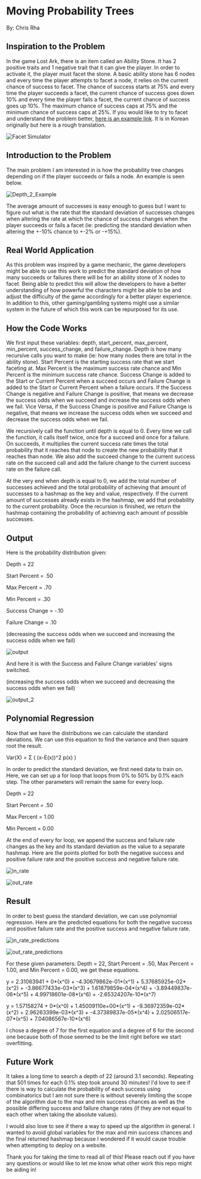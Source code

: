 # **Moving Probability Trees**

By: Chris Rha

## **Inspiration to the Problem**

In the game Lost Ark, there is an item called an Ability Stone. It has 2 positive traits and 1 negative trait that it can give the player. In order to activate it, the player must facet the stone. A basic ability stone has 6 nodes and every time the player attempts to facet a node, it relies on the current chance of success to facet. The chance of success starts at 75% and every time the player succeeds a facet, the current chance of success goes down 10% and every time the player fails a facet, the current chance of success goes up 10%. The maximum chance of success caps at 75% and the minimum chance of success caps at 25%. If you would like to try to facet and understand the problem better, [here is an example link](https://myar.tistory.com/26). It is in Korean originally but here is a rough translation.

![Facet Simulator](Images/stone_translation.png)

## **Introduction to the Problem**

The main problem I am interested in is how the probability tree changes depending on if the player succeeds or fails a node. An example is seen below.

![Depth_2_Example](Images/Depth_2_Example.png)

The average amount of successes is easy enough to guess but I want to figure out what is the rate that the standard deviation of successes changes when altering the rate at which the chance of success changes when the player succeeds or fails a facet (ie: predicting the standard deviation when altering the +-10% chance to +-2% or -+15%).

## **Real World Application**

As this problem was inspired by a game mechanic, the game developers might be able to use this work to predict the standard deviation of how many succeeds or failures there will be for an ability stone of X nodes to facet. Being able to predict this will allow the developers to have a better understanding of how powerful the characters might be able to be and adjust the difficulty of the game accordingly for a better player experience. In addition to this, other gaming/gambling systems might use a similar system in the future of which this work can be repurposed for its use.

## **How the Code Works**

We first input these variables: depth, start_percent, max_percent, min_percent, success_change, and failure_change. Depth is how many recursive calls you want to make (ie: how many nodes there are total in the ability stone). Start Percent is the starting success rate that we start faceting at. Max Percent is the maximum success rate chance and Min Percent is the minimum success rate chance. Success Change is added to the Start or Current Percent when a succeed occurs and Failure Change is added to the Start or Current Percent when a failure occurs. If the Success Change is negative and Failure Change is positive, that means we decrease the success odds when we succeed and increase the success odds when we fail. Vice Versa, if the Success Change is positive and Failure Change is negative, that means we increase the success odds when we succeed and decrease the success odds when we fail.

We recursively call the function until depth is equal to 0. Every time we call the function, it calls itself twice, once for a succeed and once for a failure. On succeeds, it multiplies the current success rate times the total probability that it reaches that node to create the new probability that it reaches than node. We also add the succeed change to the current success rate on the succeed call and add the failure change to the current success rate on the failure call.

At the very end when depth is equal to 0, we add the total number of successes achieved and the total probability of achieving that amount of successes to a hashmap as the key and value, respectively. If the current amount of successes already exists in the hashmap, we add that probability to the current probability. Once the recursion is finished, we return the hashmap containing the probability of achieving each amount of possible successes.

## **Output**

Here is the probability distribution given:

Depth = 22

Start Percent = .50

Max Percent = .70

Min Percent = .30

Success Change = -.10

Failure Change = .10

(decreasing the success odds when we succeed and increasing the success odds when we fail)

![output](Images/output.png)

And here it is with the Success and Failure Change variables' signs switched.

(increasing the success odds when we succeed and decreasing the success odds when we fail)

![output_2](Images/output_2.png)

## **Polynomial Regression**

Now that we have the distributions we can calculate the standard deviations. We can use this equation to find the variance and then square root the result.

Var(X) = Σ ( (x-E(x))^2 p(x) )

In order to predict the standard deviation, we first need data to train on. Here, we can set up a for loop that loops from 0% to 50% by 0.1% each step. The other parameters will remain the same for every loop.

Depth = 22

Start Percent = .50

Max Percent = 1.00

Min Percent = 0.00

At the end of every for loop, we append the success and failure rate changes as the key and its standard deviation as the value to a separate hashmap. Here are the points plotted for both the negative success and positive failure rate and the positive success and negative failure rate.

![in_rate](Images/in_rate.png)

![out_rate](Images/out_rate.png)

## **Result**

In order to best guess the standard deviation, we can use polynomial regression. Here are the predicted equations for both the negative success and positive failure rate and the positive success and negative failure rate.

![in_rate_predictions](Images/in_rate_predictions.png)

![out_rate_predictions](Images/out_rate_predictions.png)

For these given parameters: Depth = 22, Start Percent = .50, Max Percent = 1.00, and Min Percent = 0.00, we get these equations.

y = 2.31063941 + 0*(x^0) + -4.30679862e-01*(x^1) + 5.37685925e-02*(x^2) + -3.86677433e-03*(x^3) + 1.61879859e-04*(x^4) + -3.89449837e-06*(x^5) + 4.99718601e-08*(x^6) + -2.65324207e-10*(x^7)

y = 1.57158274 + 0*(x^0) + 1.45009110e+00*(x^1) + -9.36972359e-02*(x^2) + 2.96263399e-03*(x^3) + -4.37389837e-05*(x^4) + 2.02506517e-07*(x^5) + 7.04086567e-10*(x^6)

I chose a degree of 7 for the first equation and a degree of 6 for the second one because both of those seemed to be the limit right before we start overfitting.

## **Future Work**

It takes a long time to search a depth of 22 (around 3.1 seconds). Repeating that 501 times for each 0.1% step took around 30 minutes! I'd love to see if there is way to calculate the probability of each success using combinatorics but I am not sure there is without severely limiting the scope of the algorithm due to the max and min success chances as well as the possible differing success and failure change rates (if they are not equal to each other when taking the absolute values).

I would also love to see if there a way to speed up the algorithm in general. I wanted to avoid global variables for the max and min success chances and the final returned hashmap because I wondered if it would cause trouble when attempting to deploy on a website.

Thank you for taking the time to read all of this! Please reach out if you have any questions or would like to let me know what other work this repo might be aiding in!